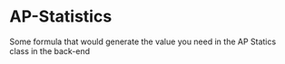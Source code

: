 # AP-Statistics
Some formula that would generate the value you need in the AP Statics class in the back-end
